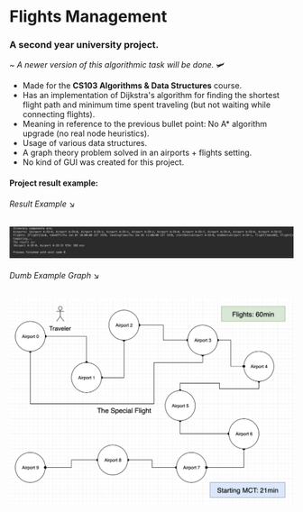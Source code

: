 # Flights Management
<h3>A second year university project.</h3>

<i>~ A newer version of this algorithmic task will be done.</i> 🛩

* Made for the <b>CS103 Algorithms & Data Structures</b> course.
* Has an implementation of Dijkstra's algorithm for finding the shortest flight path and minimum time spent traveling (but not waiting while connecting flights).
* Meaning in reference to the previous bullet point: No A* algorithm upgrade (no real node heuristics).
* Usage of various data structures.
* A graph theory problem solved in an airports + flights setting.
* No kind of GUI was created for this project.
#### Project result example:
<h6>Result Example &#x2198;</h6>
<img src="snapshots/example-1.png" alt="Example 1">
<h6>Dumb Example Graph &#x2198;</h6>
<img src="snapshots/graph-1.png" alt="Graph 1">



